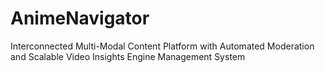 # AnimeNavigator
Interconnected Multi-Modal Content Platform with Automated Moderation and Scalable Video Insights Engine Management System
